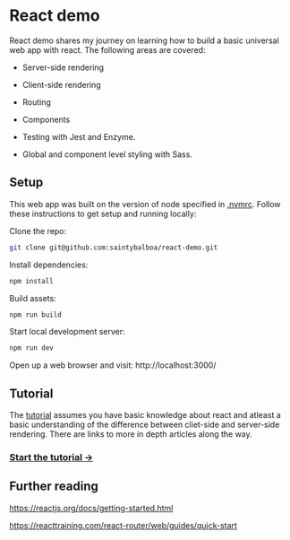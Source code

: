 # React demo

React demo shares my journey on learning how to build a basic universal web app with react. The following areas are covered:

- Server-side rendering

- Client-side rendering

- Routing

- Components

- Testing with Jest and Enzyme.

- Global and component level styling with Sass.


## Setup

This web app was built on the version of node specified in [.nvmrc](.nvmrc). Follow these instructions to get setup and running locally:

Clone the repo:
```bash
git clone git@github.com:saintybalboa/react-demo.git
```

Install dependencies:
```bash
npm install
```

Build assets:
```bash
npm run build
```

Start local development server:
```bash
npm run dev
```

Open up a web browser and visit: http://localhost:3000/


## Tutorial

The [tutorial](./docs/tutorial/1-setup.md) assumes you have basic knowledge about react and atleast a basic understanding of the difference between cliet-side and server-side rendering. There are links to more in depth articles along the way.

### [Start the tutorial &#8594;](./docs/tutorial/1-setup.md)


## Further reading

https://reactjs.org/docs/getting-started.html

https://reacttraining.com/react-router/web/guides/quick-start





